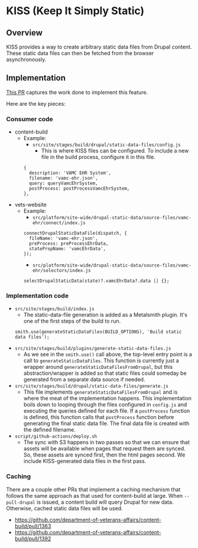 # KISS (Keep It Simply Static)
## Overview
KISS provides a way to create arbitrary static data files from Drupal content. These static data files can then be fetched from the browser asynchronously.

## Implementation
[This PR](https://github.com/department-of-veterans-affairs/content-build/pull/1142) captures the work done to implement this feature.

 Here are the key pieces:
 ### Consumer code
 - content-build
    - Example:
       - `src/site/stages/build/drupal/static-data-files/config.js`
          - This is where KISS files can be configured. To include a new file in the build process, configure it in this file.
       ```
       {
         description: 'VAMC EHR System',
         filename: 'vamc-ehr.json',
         query: queryVamcEhrSystem,
         postProcess: postProcessVamcEhrSystem,
       },
       ```
 - vets-website
    - Example: 
       - `src/platform/site-wide/drupal-static-data/source-files/vamc-ehr/connect/index.js`
       ```
       connectDrupalStaticDataFile(dispatch, {
         fileName: 'vamc-ehr.json',
         preProcess: preProcessEhrData,
         statePropName: 'vamcEhrData',
       });
       ```
       - `src/platform/site-wide/drupal-static-data/source-files/vamc-ehr/selectors/index.js`
       ```
       selectDrupalStaticData(state)?.vamcEhrData?.data || {};
       ```
 ### Implementation code
 - `src/site/stages/build/index.js`
    - The static-data-file generation is added as a Metalsmith plugin. It's one of the first steps of the build to run.
    ```
    smith.use(generateStaticDataFiles(BUILD_OPTIONS), 'Build static data files');
    ```
 - `src/site/stages/build/plugins/generate-static-data-files.js`
    - As we see in the `smith.use()` call above, the top-level entry point is a call to `generateStaticDataFiles`. This function is currently just a wrapper around `generateStaticDataFilesFromDrupal`, but this abstraction/wrapper is added so that static files could someday be generated from a separate data source if needed.
 - `src/site/stages/build/drupal/static-data-files/generate.js`
    - This file implements `generateStaticDataFilesFromDrupal` and is where the meat of the implementation happens. This implementation boils down to looping through the files configured in `config.js` and executing the queries defined for each file. If a `postProcess` function is defined, this function calls that `postProcess` function before generating the final static data file. The final data file is created with the defined filename.
 - `script/github-actions/deploy.sh`
    - The sync with S3 happens in two passes so that we can ensure that assets will be available when pages that request them are synced. So, these assets are synced first, then the html pages second. We include KISS-generated data files in the first pass.


### Caching
There are a couple other PRs that implement a caching mechanism that follows the same approach as that used for content-build at large. When `--pull-drupal` is issued, a content build will query Drupal for new data. Otherwise, cached static data files will be used.
- https://github.com/department-of-veterans-affairs/content-build/pull/1363
- https://github.com/department-of-veterans-affairs/content-build/pull/1392
